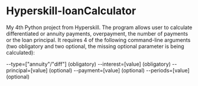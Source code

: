 # Hyperskill-loanCalculator
My 4th Python project from Hyperskill.  The program allows user to calculate differentiated or annuity payments, overpayment, the number of payments or the loan principal.
It requires 4 of the following command-line arguments (two obligatory and two optional, the missing optional parameter is being calculated):

--type=["annuity"/"diff"] (obligatory)
--interest=[value] (obligatory)
--principal=[value] (optional)
--payment=[value] (optional)
--periods=[value] (optional)

